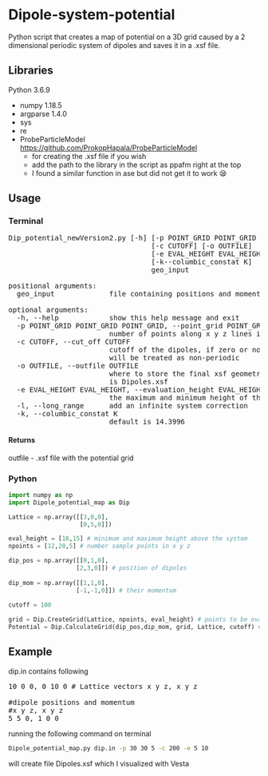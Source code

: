 # Dipole-system-potential
Python script that creates a map of potential on a 3D grid caused by a 2 dimensional periodic system of dipoles and saves it in a .xsf file.

## Libraries
Python 3.6.9
* numpy 1.18.5
* argparse 1.4.0
* sys 
* re 
* ProbeParticleModel https://github.com/ProkopHapala/ProbeParticleModel
  * for creating the .xsf file if you wish 
  * add the path to the library in the script as ppafm right at the top
  * I found a similar function in ase but did not get it to work 😪️

## Usage 
### Terminal 
<pre>
Dip_potential_newVersion2.py [-h] [-p POINT_GRID POINT_GRID POINT_GRID]  
                                  [-c CUTOFF] [-o OUTFILE]  
                                  [-e EVAL_HEIGHT EVAL_HEIGHT] [-l]  
                                  [-k--columbic_constat K]  
                                  geo_input 

positional arguments:
  geo_input             file containing positions and moments of all dipoles

optional arguments:
  -h, --help            show this help message and exit
  -p POINT_GRID POINT_GRID POINT_GRID, --point_grid POINT_GRID POINT_GRID POINT_GRID
                        number of points along x y z lines in point grid
  -c CUTOFF, --cut_off CUTOFF
                        cutoff of the dipoles, if zero or not selected system
                        will be treated as non-periodic
  -o OUTFILE, --outfile OUTFILE
                        where to store the final xsf geometry default
                        is Dipoles.xsf
  -e EVAL_HEIGHT EVAL_HEIGHT, --evaluation_height EVAL_HEIGHT EVAL_HEIGHT
                        the maximum and minimum height of the point grid
  -l, --long_range      add an infinite system correction
  -k, --columbic_constat K
                        default is 14.3996
</pre>

#### Returns
outfile - .xsf file with the potential grid


### Python 
```python
import numpy as np
import Dipole_potential_map as Dip

Lattice = np.array([[3,0,0],
                    [0,5,0]])

eval_height = [10,15] # minimum and maximum height above the system                                                     
npoints = [12,20,5] # number sample points in x y z 

dip_pos = np.array([[0,1,0],
                   [2,3,0]]) # position of dipoles                                     
                   
dip_mom = np.array([[1,1,0],
                   [-1,-1,0]]) # their momentum 
                   
cutoff = 100

grid = Dip.CreateGrid(Lattice, npoints, eval_height) # points to be evaluated                                            
Potential = Dip.CalculateGrid(dip_pos,dip_mom, grid, Lattice, cutoff) # V(x,y,z) = Potential[z, y, x]  
```

## Example 

dip.in contains following

<pre>
10 0 0, 0 10 0 # Lattice vectors x y z, x y z 

#dipole positions and momentum
#x y z, x y z
5 5 0, 1 0 0
</pre>

running the following command on terminal 

```bash 
Dipole_potential_map.py dip.in -p 30 30 5 -c 200 -e 5 10
```
will create file Dipoles.xsf which I visualized with Vesta
